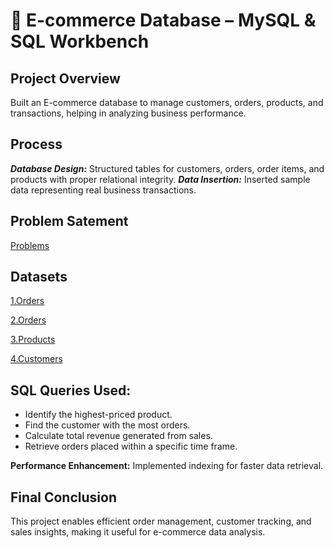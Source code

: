 # 🛒 E-commerce Database – MySQL & SQL Workbench

## Project Overview
Built an E-commerce database to manage customers, orders, products, and transactions, helping in analyzing business performance.

## Process
***Database Design:*** Structured tables for customers, orders, order items, and products with proper relational integrity.
***Data Insertion:*** Inserted sample data representing real business transactions.
## Problem Satement
<a href = "https://github.com/tejareddy45/E-Commerce---MySQL-SQL-Workbench/blob/main/E-Commerce%20Problems.txt">Problems</a>

## Datasets
<a href = "https://github.com/tejareddy45/E-Commerce---MySQL-SQL-Workbench/blob/main/Order_items.csv">1.Orders</a>

<a href = "https://github.com/tejareddy45/E-Commerce---MySQL-SQL-Workbench/blob/main/Orders.csv">2.Orders</a>

<a href = "https://github.com/tejareddy45/E-Commerce---MySQL-SQL-Workbench/blob/main/products.csv">3.Products</a>

<a href= "https://github.com/tejareddy45/E-Commerce---MySQL-SQL-Workbench/blob/main/Customers.xlsx">4.Customers</a>
  
## SQL Queries Used:
- Identify the highest-priced product.
- Find the customer with the most orders.
- Calculate total revenue generated from sales.
- Retrieve orders placed within a specific time frame.
  
**Performance Enhancement:** Implemented indexing for faster data retrieval.
  
## Final Conclusion
This project enables efficient order management, customer tracking, and sales insights, making it useful for e-commerce data analysis.

